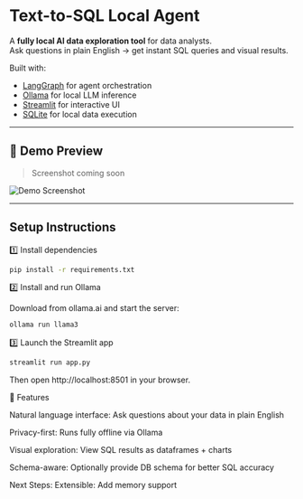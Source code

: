 # Text-to-SQL Local Agent

A **fully local AI data exploration tool** for data analysts.  
Ask questions in plain English → get instant SQL queries and visual results.

Built with:  
- [LangGraph](https://github.com/langchain-ai/langgraph) for agent orchestration  
- [Ollama](https://ollama.ai) for local LLM inference  
- [Streamlit](https://streamlit.io) for interactive UI  
- [SQLite](https://www.sqlite.org/) for local data execution  

---

## 🚀 Demo Preview

> Screenshot coming soon

![Demo Screenshot](path/to/screenshot.png)  <!-- leave placeholder for your screenshot -->

---

## Setup Instructions
 

1️⃣ Install dependencies
```bash
pip install -r requirements.txt
```

2️⃣ Install and run Ollama

Download from ollama.ai and start the server:
```bash
ollama run llama3
```
3️⃣ Launch the Streamlit app
```bash
streamlit run app.py
```

Then open http://localhost:8501 in your browser.

🧩 Features

 Natural language interface: Ask questions about your data in plain English

Privacy-first: Runs fully offline via Ollama

Visual exploration: View SQL results as dataframes + charts

Schema-aware: Optionally provide DB schema for better SQL accuracy

Next Steps: Extensible: Add memory support